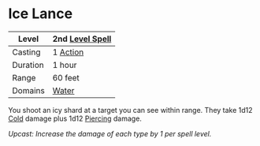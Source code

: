# Ice Lance

|Level|2nd [Level Spell](../../../Spell%20Level.md)|
|-----|---------------|
|Casting|1 [Action](../../../../Game%20Procedures/Action.md)|
|Duration|1 hour|
|Range|60 feet|
|Domains|[Water](../../../Spell%20Domains/Water.md)|

You shoot an icy shard at a target you can see within range. They take 1d12 [Cold](../../../../Damage%20Types/Cold.md) damage plus 1d12 [Piercing](../../../../Damage%20Types/Piercing.md) damage.

*Upcast: Increase the damage of each type by 1 per spell level.*
